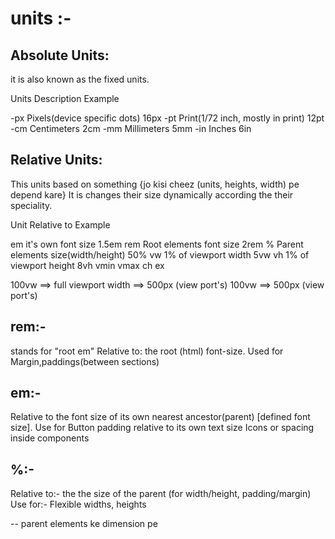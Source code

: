 # units :-

## Absolute Units:
it is also known as the fixed units.

Units       Description                          Example

-px         Pixels(device specific dots)        16px
-pt         Print(1/72 inch, mostly in print)   12pt
-cm         Centimeters                         2cm
-mm         Millimeters                          5mm
-in         Inches                              6in

## Relative Units:
This units based on something {jo kisi cheez (units, heights, width) pe depend kare}
It is changes their size dynamically according the their speciality.


Unit                    Relative to                             Example

em                      it's own font size                       1.5em
rem                     Root elements font size                  2rem
%                       Parent elements size(width/height)       50%
vw                      1% of viewport width                     5vw
vh                      1% of viewport height                    8vh
vmin
vmax
ch
ex






100vw  ==>  full viewport width  ==>  500px (view port's)
100vw ==> 500px (view port's) 


## rem:-
stands for "root em"
Relative to: the root (html) font-size.
Used for 
    Margin,paddings(between sections)


## em:-
Relative to the font size of its own nearest ancestor(parent) [defined font size].
Use for
    Button padding relative to its own text size
    Icons or spacing inside components


## %:-
Relative to:- the the size of the parent  (for width/height, padding/margin)
Use for:-
    Flexible widths, heights

-- parent elements ke dimension pe
